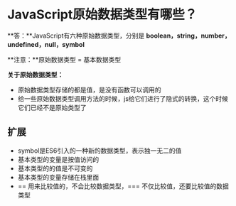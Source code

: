 # JavaScript原始数据类型有哪些？

**答：**JavaScript有六种原始数据类型，分别是 **boolean，string，number，undefined，null，symbol**

**注意：**原始数据类型 = 基本数据类型

 **关于原始数据类型：**

- 原始数据类型存储的都是值，是没有函数可以调用的
- 给一些原始数据类型调用方法的时候，js给它们进行了隐式的转换，这个时候它们已经不是原始类型了



## 扩展

- symbol是ES6引入的一种新的数据类型，表示独一无二的值
- 基本类型的变量是按值访问的
- 基本类型的的值是不可变的
- 基本类型的变量存储在栈里面
- == 用来比较值的，不会比较数据类型，=== 不仅比较值，还要比较值的数据类型